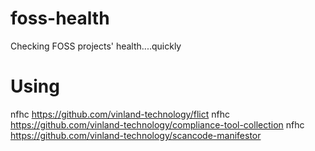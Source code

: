# foss-health
Checking FOSS projects' health....quickly

# Using

nfhc https://github.com/vinland-technology/flict
nfhc https://github.com/vinland-technology/compliance-tool-collection 
nfhc https://github.com/vinland-technology/scancode-manifestor 
